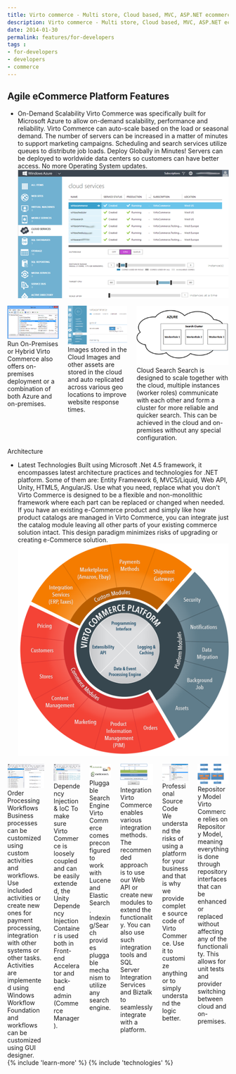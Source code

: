```yaml
---
title: Virto commerce - Multi store, Cloud based, MVC, ASP.NET ecommerce framework
description: Virto commerce - Multi store, Cloud based, MVC, ASP.NET ecommerce framework
date: 2014-01-30
permalink: features/for-developers
tags : 
- for-developers
- developers
- commerce
---
```

<article role="main" class="main">
	<div class="for-dev __responsive">
		<h1 class="head-title">Agile eCommerce Platform Features</h1>
		<ul class="list">
			<li class="list-item big">
				<div class="list-info">
					<span class="title">On-Demand Scalability</span>
					<span class="descr">Virto Commerce was specifically built for Microsoft Azure to allow on-demand scalability, performance and reliability. Virto Commerce can auto-scale based on the load or seasonal demand. The number of servers can be increased in a matter of minutes to support marketing campaigns. Scheduling and search services utilize queues to distribute job loads.</span>
					<span class="title">Deploy Globally in Minutes!</span>
					<span class="descr">Servers can be deployed to worldwide data centers so customers can have better access. No more Operating System updates.</span>
				</div>
				<img alt="Virto Commerce on-demand scalability and deploy globally in minutes" src="assets/images/for-dev/features-cloud.png" class="list-img">
			</li>
		</ul>
		<div class="columns three">
			<div class="column">
				<img alt="Virto Commerce run on-premises or hybrid" src="assets/images/for-dev/features-cloud-onpremise.png">
				<span class="title">Run On-Premises or Hybrid</span>
				<span class="descr">Virto Commerce also offers on-premises deployment or a combination of both Azure and on-premises.</span>
			</div>
			<div class="column">
				<img alt="Virto Commerce images stored in the cloud" src="assets/images/for-dev/features-cloud-assets.png">
				<span class="title">Images stored in the Cloud</span>
				<span class="descr">Images and other assets are stored in the cloud and auto replicated across various geo locations to improve website response times.</span>
			</div>
			<div class="column">
				<img alt="Virto Commerce cloud search" src="assets/images/for-dev/features-cloud-search.png">
				<span class="title">Cloud Search</span>
				<span class="descr">Search is designed to scale together with the cloud, multiple instances (worker roles) communicate with each other and form a cluster for more reliable and quicker search. This can be achieved in the cloud and on-premises without any special configuration.</span>
			</div>
		</div>
		<p class="sub-title">Architecture</p>
		<ul class="list">
			<li class="list-item big">
				<div class="list-info">
					<span class="title">Latest Technologies</span>
					<span class="descr">Built using Microsoft .Net 4.5 framework, it encompasses latest architecture practices and technologies for .NET platform. Some of them are: Entity Framework 6, MVC5/Liquid, Web API, Unity, HTML5, AngularJS.</span>
					<span class="title">Use what you need, replace what you don't</span>
					<span class="descr">Virto Commerce is designed to be a flexible and non-monolithic framework where each part can be replaced or changed when needed. If you have an existing e-Commerce product and simply like how product catalogs are managed in Virto Commerce, you can integrate just the catalog module leaving all other parts of your existing commerce solution intact. This design paradigm minimizes risks of upgrading or creating e-Commerce solution.</span>
				</div>
				<img alt="Virto Commerce architecture" src="assets/images/features/architecture-circle.png" style="border: 0px" class="list-img">
			</li>
		</ul>
		<div class="columns three">
			<div class="column">
				<img alt="Virto Commerce order processing workflows" src="assets/images/for-dev/features-architecture-workflow.png">
				<span class="title">Order Processing Workflows</span>
				<span class="descr">Business processes can be customized using custom activities and workflows. Use included activities or create new ones for payment processing, integration with other systems or other tasks. Activities are implemented using Windows Workflow Foundation and workflows can be customized using GUI designer.</span>
			</div>
			<div class="column">
				<img alt="Virto Commerce dependency injection and IoC" src="assets/images/for-dev/features-architecture-dependency.png">
				<span class="title">Dependency Injection &amp; IoC</span>
				<span class="descr">To make sure Virto Commerce is loosely coupled and can be easily extended, the Unity Dependency Injection Container is used both in Front-end Accelerator and back-end admin (Commerce Manager).</span>
			</div>
			<div class="column">
				<img alt="Virto Commerce pluggable search engine" src="assets/images/for-dev/features-architecture-search.png">
				<span class="title">Pluggable Search Engine</span>
				<span class="descr">Virto Commerce comes preconfigured to work with Lucene and ElasticSearch. Indexing/Search provides pluggable mechanism to utilize any search engine.</span>
			</div>
			<div class="column">
				<img alt="Virto Commerce integration" src="assets/images/for-dev/features-architecture-odata.png">
				<span class="title">Integration</span>
				<span class="descr">Virto Commerce enables various integration methods. The recommended approach is to use our Web API or create new modules to extend the functionality. You can also use such integration tools and SQL Server Integration Services and Biztalk to seamlessly integrate with a platform.</span>
			</div>
			<div class="column">
				<img alt="Virto Commerce professional source code" src="assets/images/for-dev/features-architecture-source.png">
				<span class="title">Professional Source Code</span>
				<span class="descr">We understand the risks of using a platform for your business and that is why we provide complete source code of Virto Commerce. Use it to customize anything or to simply understand the logic better.</span>
			</div>
			<div class="column">
				<img alt="Virto Commerce repository model" src="assets/images/for-dev/features-architecture-repository.png">
				<span class="title">Repository Model</span>
				<span class="descr">Virto Commerce relies on Repository Model, meaning everything is done through repository interfaces that can be enhanced or replaced without affecting any of the functionality. This allows for unit tests and provider switching between cloud and on-premises.</span>
			</div>
		</div>
	</div>
	{% include 'learn-more' %}
	{% include 'technologies' %}
</article>
